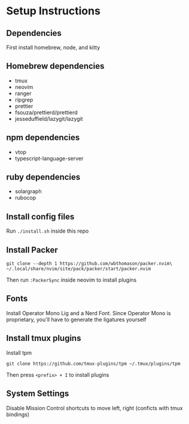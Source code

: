 # Setup Instructions

## Dependencies

First install homebrew, node, and kitty

## Homebrew dependencies

- tmux
- neovim
- ranger
- ripgrep
- prettier
- fsouza/prettierd/prettierd
- jesseduffield/lazygit/lazygit

## npm dependencies

- vtop
- typescript-language-server

## ruby dependencies

- solargraph
- rubocop

## Install config files

Run `./install.sh` inside this repo

## Install Packer

```
git clone --depth 1 https://github.com/wbthomason/packer.nvim\
~/.local/share/nvim/site/pack/packer/start/packer.nvim
```

Then run `:PackerSync` inside neovim to install plugins

## Fonts

Install Operator Mono Lig and a Nerd Font. Since Operator Mono is proprietary, you'll have to generate the ligatures yourself

## Install tmux plugins

Install tpm

```
git clone https://github.com/tmux-plugins/tpm ~/.tmux/plugins/tpm
```

Then press `<prefix> + I` to install plugins

## System Settings

Disable Mission Control shortcuts to move left, right (conficts with tmux bindings)
